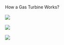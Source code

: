 How a Gas Turbine Works?
<br>
<br>
[![](http://img.youtube.com/vi/zcWkEKNvqCA/0.jpg)](http://www.youtube.com/watch?v=zcWkEKNvqCA "How a Gas Turbine Works")
<br>
<br>
[![](http://img.youtube.com/vi/xiu9fIgydx4/0.jpg)](http://www.youtube.com/watch?v=xiu9fIgydx4 "How a Gas Turbine Works")
<br>
<br>
[![](http://img.youtube.com/vi/C3-TAzVQjJM/0.jpg)](http://www.youtube.com/watch?v=C3-TAzVQjJM "How a Gas Turbine Works")

